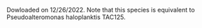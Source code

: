 Dowloaded on 12/26/2022. Note that this species is equivalent to Pseudoalteromonas haloplanktis TAC125.
